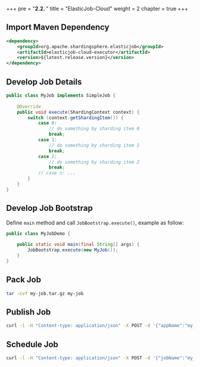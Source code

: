 +++
pre = "<b>2.2. </b>"
title = "ElasticJob-Cloud"
weight = 2
chapter = true
+++

## Import Maven Dependency

```xml
<dependency>
    <groupId>org.apache.shardingsphere.elasticjob</groupId>
    <artifactId>elasticjob-cloud-executor</artifactId>
    <version>${latest.release.version}</version>
</dependency>
```

## Develop Job Details

```java
public class MyJob implements SimpleJob {
    
    @Override
    public void execute(ShardingContext context) {
        switch (context.getShardingItem()) {
            case 0: 
                // do something by sharding item 0
                break;
            case 1: 
                // do something by sharding item 1
                break;
            case 2: 
                // do something by sharding item 2
                break;
            // case n: ...
        }
    }
}
```

## Develop Job Bootstrap

Define `main` method and call `JobBootstrap.execute()`, example as follow:

```java
public class MyJobDemo {
    
    public static void main(final String[] args) {
        JobBootstrap.execute(new MyJob());
    }
}
```

## Pack Job

```bash
tar -cvf my-job.tar.gz my-job
```

## Publish Job

```bash
curl -l -H "Content-type: application/json" -X POST -d '{"appName":"my_app","appURL":"http://app_host:8080/my-job.tar.gz","cpuCount":0.1,"memoryMB":64.0,"bootstrapScript":"bin/start.sh","appCacheEnable":true,"eventTraceSamplingCount":0}' http://elasticjob_cloud_host:8899/api/app
```

## Schedule Job

```bash
curl -l -H "Content-type: application/json" -X POST -d '{"jobName":"my_job","appName":"my_app","jobExecutionType":"TRANSIENT","cron":"0/5 * * * * ?","shardingTotalCount":3,"cpuCount":0.1,"memoryMB":64.0}' http://elasticjob_cloud_host:8899/api/job/register
```
